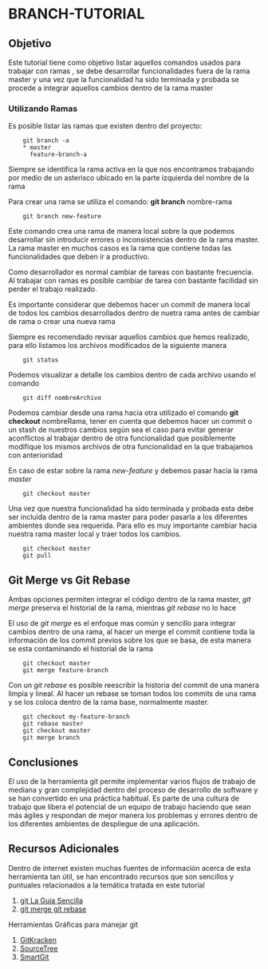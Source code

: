 # BRANCH-TUTORIAL

## Objetivo

Este tutorial tiene como objetivo listar aquellos comandos usados para trabajar con ramas
, se debe desarrollar funcionalidades fuera de la rama master y una vez que la funcionalidad 
ha sido terminada y probada se procede a integrar aquellos cambios dentro de la rama master

### Utilizando Ramas 

Es posible listar las ramas que existen dentro del proyecto:

```
    git branch -a
    * master
      feature-branch-a
```

Siempre se identifica la rama activa en la que nos encontramos trabajando por medio de un asterisco ubicado
en la parte izquierda del nombre de la rama

Para crear una rama se utiliza el comando: **git branch** nombre-rama

```
    git branch new-feature
```

Este comando crea una rama de manera local sobre la que podemos desarrollar sin introducir errores o inconsistencias
dentro de la rama master. La rama master en muchos casos es la rama que contiene todas las funcionalidades que deben ir
a productivo.

Como desarrollador es normal cambiar de tareas con bastante frecuencia. Al trabajar con ramas es posible cambiar de 
tarea con bastante facilidad sin perder el trabajo realizado.

Es importante considerar que debemos hacer un commit de manera local de todos los cambios desarrollados dentro de nuetra rama
antes de cambiar de rama o crear una nueva rama

Siempre es recomendado revisar aquellos cambios que hemos realizado, para ello listamos los archivos modificados de la siguiente manera

```
    git status
```

Podemos visualizar a detalle los cambios dentro de cada archivo usando el comando 

```
    git diff nombreArchivo
```

Podemos cambiar desde una rama hacia otra utilizado el comando **git checkout** nombreRama, tener en cuenta que debemos hacer un commit o un
stash de nuestros cambios según sea el caso para evitar generar aconflictos al trabajar dentro de otra funcionalidad que posiblemente modifique
los mismos archivos de otra funcionalidad en la que trabajamos con anterioridad

En caso de estar sobre la rama *new-feature* y debemos pasar hacia la rama *master*

```
    git checkout master
```

Una vez que nuestra funcionalidad ha sido terminada y probada esta debe ser incluida dentro de la rama master para poder pasarla a los diferentes
ambientes donde sea requerida. Para ello es muy importante cambiar hacia nuestra rama master local y traer todos los cambios.

```
    git checkout master
    git pull
```

## Git Merge vs Git Rebase

Ambas opciones permiten integrar el código dentro de la rama master, *git merge* preserva el historial de la rama, mientras *git rebase* no lo hace

El uso de *git merge* es el enfoque mas común y sencillo para integrar cambios dentro de una rama, al hacer un merge el commit contiene toda la información
de los commit previos sobre los que se basa, de esta manera se esta contaminando el historial de la rama

```
    git checkout master
    git merge feature-branch

```

Con un *git rebase* es posible reescribir la historia del commit de una manera limpia y lineal. Al hacer un rebase se toman todos los commits de una rama y 
se los coloca dentro de la rama base, normalmente master.

```
    git checkout my-feature-branch
    git rebase master
    git checkout master
    git merge branch
```


## Conclusiones

El uso de la herramienta git permite implementar varios flujos de trabajo de mediana y gran complejidad dentro del proceso de desarrollo de software
y se han convertido en una práctica habitual. Es parte de una cultura de trabajo que libera el potencial de un equipo de trabajo haciendo que sean más 
ágiles y respondan de mejor manera los problemas y errores dentro de los diferentes ambientes de despliegue de una aplicación.
 
## Recursos Adicionales

Dentro de internet existen muchas fuentes de información acerca de esta herramienta tan útil, se han encontrado recursos que son sencillos y puntuales 
relacionados a la temática tratada en este tutorial

1. [git La Guia Sencilla](http://rogerdudler.github.io/git-guide/index.es.html)
2. [git merge git rebase](https://www.youtube.com/watch?v=dO9BtPDIHJ8)

Herramientas Gráficas para manejar git

1. [GitKracken](https://www.gitkraken.com)
2. [SourceTree](https://www.sourcetreeapp.com)
3. [SmartGit](http://www.syntevo.com/smartgit)


